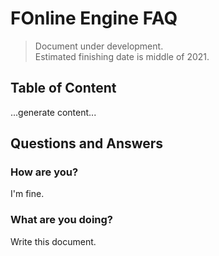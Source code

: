 # FOnline Engine FAQ

> Document under development.  
> Estimated finishing date is middle of 2021.

## Table of Content

...generate content...

## Questions and Answers

### How are you?

I'm fine.

### What are you doing?

Write this document.
